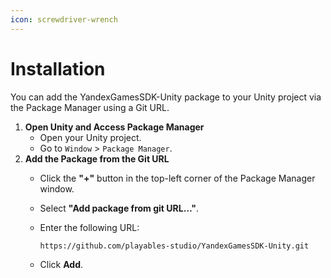 ```yaml
---
icon: screwdriver-wrench
---
```


# Installation

You can add the YandexGamesSDK-Unity package to your Unity project via the Package Manager using a Git URL.

1. **Open Unity and Access Package Manager**
   * Open your Unity project.
   * Go to `Window` > `Package Manager`.
2. **Add the Package from the Git URL**
   * Click the **"+"** button in the top-left corner of the Package Manager window.
   * Select **"Add package from git URL…"**.
   *   Enter the following URL:

       ```url
       https://github.com/playables-studio/YandexGamesSDK-Unity.git
       ```
   * Click **Add**.
